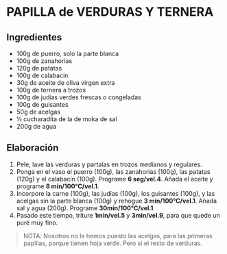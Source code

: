 PAPILLA de VERDURAS Y TERNERA
=============================

Ingredientes
------------

- 100g de puerro, solo la parte blanca
- 100g de zanahorias
- 120g de patatas
- 100g de calabacin
- 30g de aceite de oliva virgen extra
- 100g de ternera a trozos
- 100g de judias verdes frescas o congeladas
- 100g de guisantes
- 50g de acelgas
- ½ cucharadita de la de moka de sal
- 200g de agua


Elaboración
-----------

1. Pele, lave las verduras y partalas en trozos medianos y regulares.
2. Ponga en el vaso el puerro (100g), las zanahorias (100g), las patatas 
(120g) y el calabacín (100g). Programe **6 seg/vel.4**. Añada el 
aceite y programe **8 min/100°C/vel.1**.
3. Incorpore la carne (100g), las judías (100g), los guisantes (100g), y las 
acelgas sin la parte blanca (100g) y rehogue **3 min/100°C/vel.1**. Añada sal y
agua (200g). Programe **30min/100°C/vel.1**
4. Pasado este tiempo, triture **1min/vel.5** y **3min/vel.9**, para que quede un
puré muy fino.

>NOTA: Nosotros no le hemos puesto las acelgas, para las primeras papillas, 
porque tienen hoja verde. Pero si el resto de verduras.